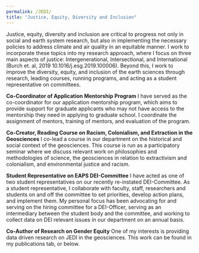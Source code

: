 ```yaml
---
permalink: /JEDI/
title: "Justice, Equity, Diversity and Inclusion"
---
```


Justice, equity, diversity and inclusion are critical to progress not only in social and earth system research, but also in implementing the necessary policies to address climate and air quality in an equitable manner. I work to incorporate these topics into my research approach, where I focus on three main aspects of justice: Intergenerational, Intersectional, and International (Burch et. al, 2019 10.1016/j.esg.2019.100006). Beyond this, I work to improve the diversity, equity, and inclusion of the earth sciences through research, leading courses, running programs, and acting as a student representative on committees.

**Co-Coordinator of Application Mentorship Program**
I have served as the co-coordinator for our application mentorship program, which aims to provide support for graduate applicants who may not have access to the mentorship they need in applying to graduate school. I coordinate the assignment of mentors, training of mentors, and evaluation of the program. 

**Co-Creator, Reading Course on Racism, Colonialism, and Extraction in the Geosciences**
I co-lead a course in our department on the historical and social context of the geosciences. This course is run as a participatory seminar where we discuss relevant work on philosophies and methodologies of science, the geosciences in relation to extractivism and colonialism, and environmental justice and racism.

**Student Representative on EAPS DEI-Committee** 
I have acted as one of two student representatives on our recently re-instated DEI-Committee. As a student representative, I collaborate with faculty, staff, researchers and students on and off the committee to set priorities, develop action plans, and implement them. My personal focus has been advocating for and serving on the hiring committee for a DEI-Officer, serving as an intermediary between the student body and the committee, and working to collect data on DEI relevant issues in our department on an annual basis. 

**Co-Author of Research on Gender Equity**
One of my interests is providing data driven research on JEDI in the geosciences. This work can be found in my publications tab, or below.
